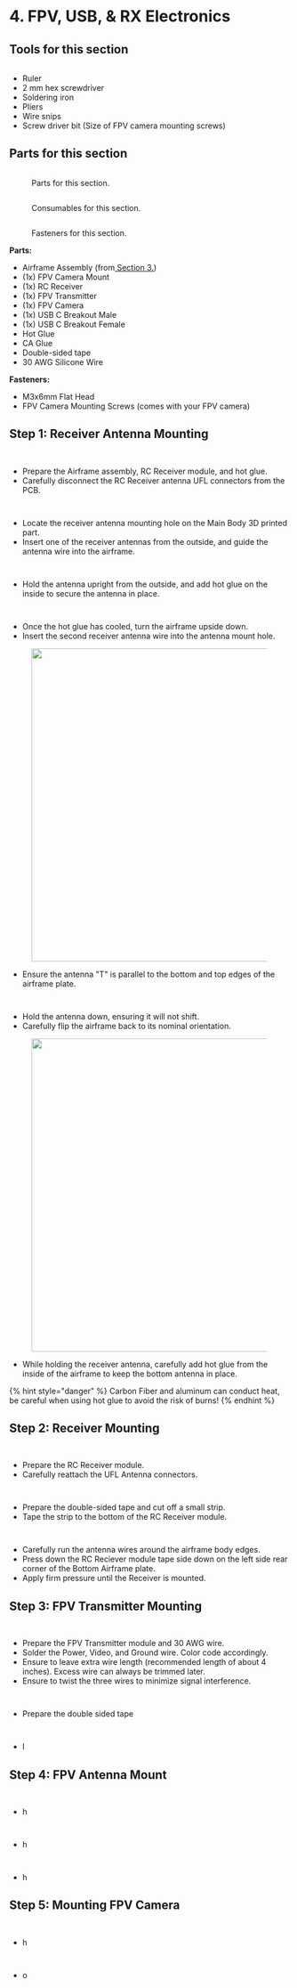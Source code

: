 # 4. FPV, USB, & RX Electronics

## Tools for this section

<figure><img src="../../.gitbook/assets/20241002_170144[1].jpg" alt=""><figcaption></figcaption></figure>

* Ruler
* 2 mm hex screwdriver
* Soldering iron
* Pliers
* Wire snips
* Screw driver bit (Size of FPV camera mounting screws)

## Parts for this section

<div>

<figure><img src="../../.gitbook/assets/20241002_011038[1].jpg" alt=""><figcaption><p>Parts for this section.</p></figcaption></figure>

 

<figure><img src="../../.gitbook/assets/20241002_170045[1].jpg" alt=""><figcaption><p>Consumables for this section.</p></figcaption></figure>

 

<figure><img src="../../.gitbook/assets/20240927_212320[1].jpg" alt=""><figcaption><p>Fasteners for this section.</p></figcaption></figure>

</div>

**Parts:**

* Airframe Assembly (from[ Section 3.](3.-airframe-structure.md))
* (1x) FPV Camera Mount
* (1x) RC Receiver
* (1x) FPV Transmitter
* (1x) FPV Camera
* (1x) USB C Breakout Male
* (1x) USB C Breakout Female
* Hot Glue
* CA Glue
* Double-sided tape
* 30 AWG Silicone Wire

**Fasteners:**

* M3x6mm Flat Head
* FPV Camera Mounting Screws (comes with your FPV camera)



## Step 1: Receiver Antenna Mounting

<div>

<figure><img src="../../.gitbook/assets/20241002_011125[1].jpg" alt=""><figcaption></figcaption></figure>

 

<figure><img src="../../.gitbook/assets/20241002_011133[1].jpg" alt=""><figcaption></figcaption></figure>

</div>

* Prepare the Airframe assembly, RC Receiver module, and hot glue.&#x20;
* Carefully disconnect the RC Receiver antenna UFL connectors from the PCB.

<div>

<figure><img src="../../.gitbook/assets/20241002_011139[1].jpg" alt=""><figcaption></figcaption></figure>

 

<figure><img src="../../.gitbook/assets/20241002_011149[1].jpg" alt=""><figcaption></figcaption></figure>

</div>

* Locate the receiver antenna mounting hole on the Main Body 3D printed part.
* Insert one of the receiver antennas from the outside, and guide the antenna wire into the airframe.

<div>

<figure><img src="../../.gitbook/assets/20241002_011451[1].jpg" alt=""><figcaption></figcaption></figure>

 

<figure><img src="../../.gitbook/assets/20241002_011514[1].jpg" alt=""><figcaption></figcaption></figure>

</div>

* Hold the antenna upright from the outside, and add hot glue on the inside to secure the antenna in place.

<div>

<figure><img src="../../.gitbook/assets/20241002_011725[1].jpg" alt=""><figcaption></figcaption></figure>

 

<figure><img src="../../.gitbook/assets/20241002_011729[1].jpg" alt=""><figcaption></figcaption></figure>

</div>

* Once the hot glue has cooled, turn the airframe upside down.
* Insert the second receiver antenna wire into the antenna mount hole.

<figure><img src="../../.gitbook/assets/20241002_011736[1].jpg" alt="" width="563"><figcaption></figcaption></figure>

* Ensure the antenna "T" is parallel to the bottom and top edges of the airframe plate.

<div>

<figure><img src="../../.gitbook/assets/20241002_011744[1].jpg" alt=""><figcaption></figcaption></figure>

 

<figure><img src="../../.gitbook/assets/20241002_011754[1].jpg" alt=""><figcaption></figcaption></figure>

</div>

* Hold the antenna down, ensuring it will not shift.
* Carefully flip the airframe back to its nominal orientation.

<figure><img src="../../.gitbook/assets/20241002_011843[1].jpg" alt="" width="563"><figcaption></figcaption></figure>

* While holding the receiver antenna, carefully add hot glue from the inside of the airframe to keep the bottom antenna in place.

{% hint style="danger" %}
Carbon Fiber and aluminum can conduct heat, be careful when using hot glue to avoid the risk of burns!
{% endhint %}



## Step 2: Receiver Mounting

<div>

<figure><img src="../../.gitbook/assets/20241002_011950[1].jpg" alt=""><figcaption></figcaption></figure>

 

<figure><img src="../../.gitbook/assets/20241002_012034[1].jpg" alt=""><figcaption></figcaption></figure>

</div>

* Prepare the RC Receiver module.
* Carefully reattach the UFL Antenna connectors.



<div>

<figure><img src="../../.gitbook/assets/20241002_012117[1].jpg" alt=""><figcaption></figcaption></figure>

 

<figure><img src="../../.gitbook/assets/20241002_012130[1].jpg" alt=""><figcaption></figcaption></figure>

</div>

* Prepare the double-sided tape and cut off a small strip.
* Tape the strip to the bottom of the RC Receiver module.



<div>

<figure><img src="../../.gitbook/assets/20241002_012143[1].jpg" alt=""><figcaption></figcaption></figure>

 

<figure><img src="../../.gitbook/assets/20241002_012205[1].jpg" alt=""><figcaption></figcaption></figure>

</div>

* Carefully run the antenna wires around the airframe body edges.
* Press down the RC Reciever module tape side down on the left side rear corner of the Bottom Airframe plate.
* Apply firm pressure until the Receiver is mounted.

## Step 3: FPV Transmitter Mounting

<div>

<figure><img src="../../.gitbook/assets/20241002_012344[1].jpg" alt=""><figcaption></figcaption></figure>

 

<figure><img src="../../.gitbook/assets/20241002_012649[1].jpg" alt=""><figcaption></figcaption></figure>

</div>

* Prepare the FPV Transmitter module and 30 AWG wire.
* Solder the Power, Video, and Ground wire. Color code accordingly.
* Ensure to leave extra wire length (recommended length of about 4 inches). Excess wire can always be trimmed later.
* Ensure to twist the three wires to minimize signal interference.&#x20;



<div>

<figure><img src="../../.gitbook/assets/20241002_012748[1].jpg" alt=""><figcaption></figcaption></figure>

 

<figure><img src="../../.gitbook/assets/20241002_012755[1] (1).jpg" alt=""><figcaption></figcaption></figure>

</div>

* Prepare the double sided tape



<div>

<figure><img src="../../.gitbook/assets/20241002_012809[1] (1).jpg" alt=""><figcaption></figcaption></figure>

 

<figure><img src="../../.gitbook/assets/20241002_012820[1].jpg" alt=""><figcaption></figcaption></figure>

</div>

* l



## Step 4: FPV Antenna Mount

<div>

<figure><img src="../../.gitbook/assets/20241002_012842[1].jpg" alt=""><figcaption></figcaption></figure>

 

<figure><img src="../../.gitbook/assets/20241002_012926[1].jpg" alt=""><figcaption></figcaption></figure>

</div>

* h

<div>

<figure><img src="../../.gitbook/assets/20241002_012949[1].jpg" alt=""><figcaption></figcaption></figure>

 

<figure><img src="../../.gitbook/assets/20241002_013004[1].jpg" alt=""><figcaption></figcaption></figure>

</div>

* h

<div>

<figure><img src="../../.gitbook/assets/20241002_013020[1].jpg" alt=""><figcaption></figcaption></figure>

 

<figure><img src="../../.gitbook/assets/20241002_013139[1].jpg" alt=""><figcaption></figcaption></figure>

</div>

* h



## Step 5: Mounting FPV Camera

<div>

<figure><img src="../../.gitbook/assets/20241002_013146[1].jpg" alt=""><figcaption></figcaption></figure>

 

<figure><img src="../../.gitbook/assets/20241002_013302[1].jpg" alt=""><figcaption></figcaption></figure>

</div>

* h

<div>

<figure><img src="../../.gitbook/assets/20241002_013334[1].jpg" alt=""><figcaption></figcaption></figure>

 

<figure><img src="../../.gitbook/assets/20241002_013414[1].jpg" alt=""><figcaption></figcaption></figure>

</div>

* o

<div>

<figure><img src="../../.gitbook/assets/20241002_013438[1].jpg" alt=""><figcaption></figcaption></figure>

 

<figure><img src="../../.gitbook/assets/20241002_013449[1].jpg" alt=""><figcaption></figcaption></figure>

</div>





